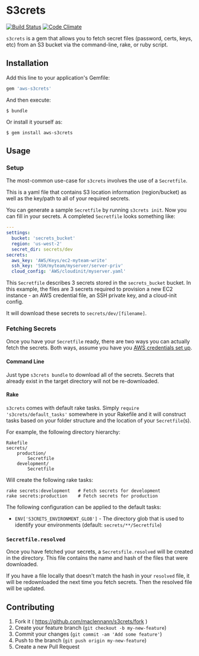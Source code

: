 # S3crets

[![Build Status](https://travis-ci.org/maclennann/s3crets.svg?branch=master)](https://travis-ci.org/maclennann/s3crets)
[![Code Climate](https://codeclimate.com/github/maclennann/s3crets/badges/gpa.svg)](https://codeclimate.com/github/maclennann/s3crets)

`s3crets` is a gem that allows you to fetch secret files (password, certs, keys,
etc) from an S3 bucket via the command-line, rake, or ruby script.

## Installation

Add this line to your application's Gemfile:

```ruby
gem 'aws-s3crets'
```

And then execute:

    $ bundle

Or install it yourself as:

    $ gem install aws-s3crets

## Usage

### Setup

The most-common use-case for `s3crets` involves the use of a `Secretfile`.

This is a yaml file that contains S3 location information (region/bucket)
as well as the key/path to all of your required secrets.

You can generate a sample `Secretfile` by running `s3crets init`. Now you can
fill in your secrets. A completed `Secretfile` looks something like:

```yaml
---
settings:
  bucket: 'secrets_bucket'
  region: 'us-west-2'
  secret_dir: secrets/dev
secrets:
  aws_key: 'AWS/Keys/ec2-myteam-write'
  ssh_key: 'SSH/myteam/myserver/server-priv'
  cloud_config: 'AWS/cloudinit/myserver.yaml'
```

This `Secretfile` describes 3 secrets stored in the `secrets_bucket` bucket.
In this example, the files are 3 secrets required to provision a new EC2 instance -
an AWS credential file, an SSH private key, and a cloud-init config.

It will download these secrets to `secrets/dev/[filename]`.

### Fetching Secrets

Once you have your `Secretfile` ready, there are two ways you can actually fetch
the secrets. Both ways, assume you have you [AWS credentials set up](http://docs.aws.amazon.com/sdkforruby/api/#Credentials).

#### Command Line

Just type `s3crets bundle` to download all of the secrets. Secrets that already exist
in the target directory will not be re-downloaded.

#### Rake

`s3crets` comes with default rake tasks. Simply `require 's3crets/default_tasks'`
somewhere in your Rakefile and it will construct tasks based on your folder
structure and the location of your `Secretfile`(s).

For example, the following directory hierarchy:

```
Rakefile
secrets/
    production/
        Secretfile
    development/
        Secretfile
```

Will create the following rake tasks:

```
rake secrets:development   # Fetch secrets for development
rake secrets:production    # Fetch secrets for production
```

The following configuration can be applied to the default tasks:

* `ENV['S3CRETS_ENVIRONMENT_GLOB']` - The directory glob that is used to identify
your environments (default: `secrets/**/Secretfile`)

### `Secretfile.resolved`

Once you have fetched your secrets, a `Secretsfile.resolved` will be created in
the directory. This file contains the name and hash of the files that were
downloaded.

If you have a file locally that doesn't match the hash in your `resolved` file,
it will be redownloaded the next time you fetch secrets. Then the resolved file
will be updated.

## Contributing

1. Fork it ( https://github.com/maclennann/s3crets/fork )
2. Create your feature branch (`git checkout -b my-new-feature`)
3. Commit your changes (`git commit -am 'Add some feature'`)
4. Push to the branch (`git push origin my-new-feature`)
5. Create a new Pull Request
